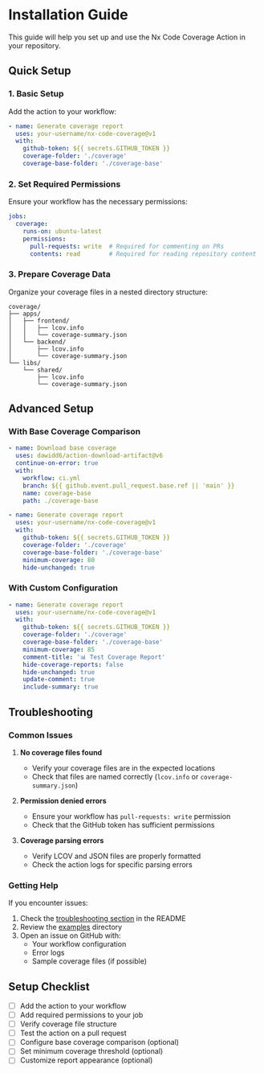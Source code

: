 # Installation Guide

This guide will help you set up and use the Nx Code Coverage Action in your repository.

## Quick Setup

### 1. Basic Setup

Add the action to your workflow:

```yaml
- name: Generate coverage report
  uses: your-username/nx-code-coverage@v1
  with:
    github-token: ${{ secrets.GITHUB_TOKEN }}
    coverage-folder: './coverage'
    coverage-base-folder: './coverage-base'
```

### 2. Set Required Permissions

Ensure your workflow has the necessary permissions:

```yaml
jobs:
  coverage:
    runs-on: ubuntu-latest
    permissions:
      pull-requests: write  # Required for commenting on PRs
      contents: read        # Required for reading repository content
```

### 3. Prepare Coverage Data

Organize your coverage files in a nested directory structure:

```
coverage/
├── apps/
│   ├── frontend/
│   │   ├── lcov.info
│   │   └── coverage-summary.json
│   └── backend/
│       ├── lcov.info
│       └── coverage-summary.json
└── libs/
    └── shared/
        ├── lcov.info
        └── coverage-summary.json
```

## Advanced Setup

### With Base Coverage Comparison

```yaml
- name: Download base coverage
  uses: dawidd6/action-download-artifact@v6
  continue-on-error: true
  with:
    workflow: ci.yml
    branch: ${{ github.event.pull_request.base.ref || 'main' }}
    name: coverage-base
    path: ./coverage-base

- name: Generate coverage report
  uses: your-username/nx-code-coverage@v1
  with:
    github-token: ${{ secrets.GITHUB_TOKEN }}
    coverage-folder: './coverage'
    coverage-base-folder: './coverage-base'
    minimum-coverage: 80
    hide-unchanged: true
```

### With Custom Configuration

```yaml
- name: Generate coverage report
  uses: your-username/nx-code-coverage@v1
  with:
    github-token: ${{ secrets.GITHUB_TOKEN }}
    coverage-folder: './coverage'
    coverage-base-folder: './coverage-base'
    minimum-coverage: 85
    comment-title: '📊 Test Coverage Report'
    hide-coverage-reports: false
    hide-unchanged: true
    update-comment: true
    include-summary: true
```

## Troubleshooting

### Common Issues

1. **No coverage files found**
   - Verify your coverage files are in the expected locations
   - Check that files are named correctly (`lcov.info` or `coverage-summary.json`)

2. **Permission denied errors**
   - Ensure your workflow has `pull-requests: write` permission
   - Check that the GitHub token has sufficient permissions

3. **Coverage parsing errors**
   - Verify LCOV and JSON files are properly formatted
   - Check the action logs for specific parsing errors

### Getting Help

If you encounter issues:

1. Check the [troubleshooting section](README.md#troubleshooting) in the README
2. Review the [examples](examples/) directory
3. Open an issue on GitHub with:
   - Your workflow configuration
   - Error logs
   - Sample coverage files (if possible)

## Setup Checklist

- [ ] Add the action to your workflow
- [ ] Add required permissions to your job
- [ ] Verify coverage file structure
- [ ] Test the action on a pull request
- [ ] Configure base coverage comparison (optional)
- [ ] Set minimum coverage threshold (optional)
- [ ] Customize report appearance (optional)
